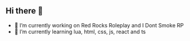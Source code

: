 ## Hi there 👋

<!--
**bigvvs/bigvvs** is a ✨ _special_ ✨ repository because its `README.md` (this file) appears on your GitHub profile.
-->

- 🔭 I’m currently working on Red Rocks Roleplay and I Dont Smoke RP
- 🌱 I’m currently learning lua, html, css, js, react and ts
